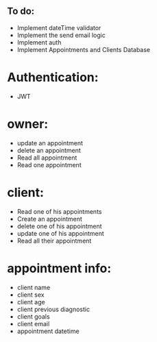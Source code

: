 ## To do:
- Implement dateTime validator
- Implement the send email logic
- Implement auth
- Implement Appointments and Clients Database

# Authentication:
- JWT

# owner:
- update an appointment
- delete an appointment
- Read all appointment
- Read one appointment

# client:
- Read one of his appointments
- Create an appointment
- delete one of his appointment
- update one of his appointment
- Read all their appointment


# appointment info: 
- client name
- client sex
- client age
- client previous diagnostic
- client goals
- client email
- appointment datetime
